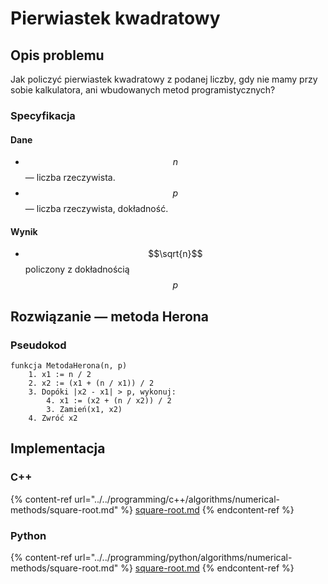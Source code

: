 # Pierwiastek kwadratowy

## Opis problemu

Jak policzyć pierwiastek kwadratowy z podanej liczby, gdy nie mamy przy sobie kalkulatora, ani wbudowanych metod programistycznych?

### Specyfikacja

#### Dane

* $$n$$ — liczba rzeczywista.
* $$p$$ — liczba rzeczywista, dokładność.

#### Wynik

* $$\sqrt{n}$$ policzony z dokładnością $$p$$

## Rozwiązanie — metoda Herona

### Pseudokod

```
funkcja MetodaHerona(n, p)
    1. x1 := n / 2
    2. x2 := (x1 + (n / x1)) / 2
    3. Dopóki |x2 - x1| > p, wykonuj:
        4. x1 := (x2 + (n / x2)) / 2
        3. Zamień(x1, x2)
    4. Zwróć x2
```

## Implementacja

### C++

{% content-ref url="../../programming/c++/algorithms/numerical-methods/square-root.md" %}
[square-root.md](../../programming/c++/algorithms/numerical-methods/square-root.md)
{% endcontent-ref %}

### Python

{% content-ref url="../../programming/python/algorithms/numerical-methods/square-root.md" %}
[square-root.md](../../programming/python/algorithms/numerical-methods/square-root.md)
{% endcontent-ref %}
